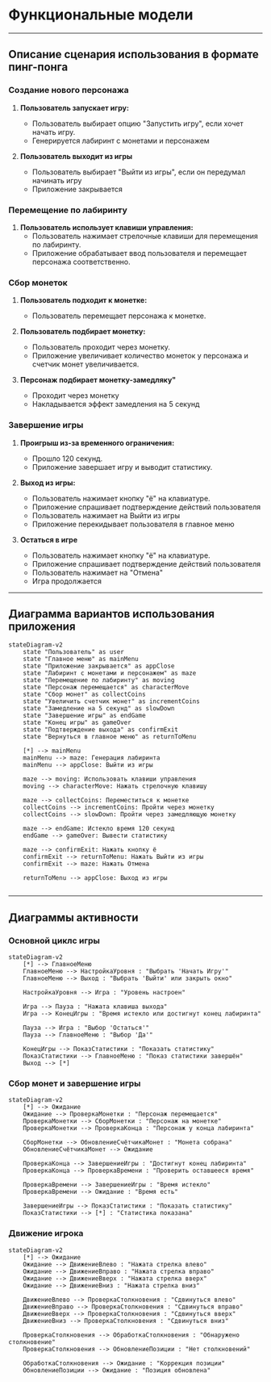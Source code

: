 # Функциональные модели
-----------------------------------------------------

## Описание сценария использования в формате пинг-понга 

### Создание нового персонажа

1. **Пользователь запускает игру:**
   - Пользователь выбирает опцию "Запустить игру", если хочет начать игру.
   - Генерируется лабиринт с монетами и персонажем

2. **Пользователь выходит из игры**
   - Пользователь выбирает "Выйти из игры", если он передумал начинать игру
   - Приложение закрывается

### Перемещение по лабиринту

1. **Пользователь использует клавиши управления:**
   - Пользователь нажимает стрелочные клавиши для перемещения по лабиринту.
   - Приложение обрабатывает ввод пользователя и перемещает персонажа соответственно.

### Сбор монеток

1. **Пользователь подходит к монетке:**
   - Пользователь перемещает персонажа к монетке.
 
2. **Пользователь подбирает монетку:**
   - Пользователь проходит через монетку.
   - Приложение увеличивает количество монеток у персонажа и счетчик монет увеличивается.

3. **Персонаж подбирает монетку-замедляку"**
   - Проходит через монетку
   - Накладывается эффект замедления на 5 секунд 

### Завершение игры
 
1. **Проигрыш из-за временного ограничения:**
   - Прошло 120 секунд.
   - Приложение завершает игру и выводит статистику.

2. **Выход из игры:**
   - Пользователь нажимает кнопку "ё" на клавиатуре.
   - Приложение спрашивает подтверждение действий пользователя
   - Пользователь нажимает на Выйти из игры
   - Приложение перекидывает пользователя в главное меню

3. **Остаться в игре**
   - Пользователь нажимает кнопку "ё" на клавиатуре.
   - Приложение спрашивает подтверждение действий пользователя
   - Пользователь нажимает на "Отмена"
   - Игра продолжается
	
---------------------------------------------------------------------
## Диаграмма вариантов использования приложения

```mermaid
stateDiagram-v2
    state "Пользователь" as user
    state "Главное меню" as mainMenu
    state "Приложение закрывается" as appClose
    state "Лабиринт с монетами и персонажем" as maze
    state "Перемещение по лабиринту" as moving
    state "Персонаж перемещается" as characterMove
    state "Сбор монет" as collectCoins
    state "Увеличить счетчик монет" as incrementCoins
    state "Замедление на 5 секунд" as slowDown
    state "Завершение игры" as endGame
    state "Конец игры" as gameOver
    state "Подтверждение выхода" as confirmExit
    state "Вернуться в главное меню" as returnToMenu

    [*] --> mainMenu
    mainMenu --> maze: Генерация лабиринта
    mainMenu --> appClose: Выйти из игры 

    maze --> moving: Использовать клавиши управления
    moving --> characterMove: Нажать стрелочную клавишу

    maze --> collectCoins: Переместиться к монетке
    collectCoins --> incrementCoins: Пройти через монетку
    collectCoins --> slowDown: Пройти через замедляющую монетку

    maze --> endGame: Истекло время 120 секунд
    endGame --> gameOver: Вывести статистику

    maze --> confirmExit: Нажать кнопку ё
    confirmExit --> returnToMenu: Нажать Выйти из игры
    confirmExit --> maze: Нажать Отмена

    returnToMenu --> appClose: Выход из игры
	
```


---------------------------------------------------------------------
## Диаграммы активности

### Основной циклс игры

```mermaid
stateDiagram-v2
    [*] --> ГлавноеМеню
    ГлавноеМеню --> НастройкаУровня : "Выбрать 'Начать Игру'"
    ГлавноеМеню --> Выход : "Выбрать 'Выйти' или закрыть окно"
    
    НастройкаУровня --> Игра : "Уровень настроен"
    
    Игра --> Пауза : "Нажата клавиша выхода"
    Игра --> КонецИгры : "Время истекло или достигнут конец лабиринта"
    
    Пауза --> Игра : "Выбор 'Остаться'"
    Пауза --> ГлавноеМеню : "Выбор 'Да'"
    
    КонецИгры --> ПоказСтатистики : "Показать статистику"
    ПоказСтатистики --> ГлавноеМеню : "Показ статистики завершён"
    Выход --> [*]
```


### Сбор монет и завершение игры

```mermaid
stateDiagram-v2
    [*] --> Ожидание
    Ожидание --> ПроверкаМонетки : "Персонаж перемещается"
    ПроверкаМонетки --> СборМонетки : "Персонаж на монетке"
    ПроверкаМонетки --> ПроверкаКонца : "Персонаж у конца лабиринта"
    
    СборМонетки --> ОбновлениеСчётчикаМонет : "Монета собрана"
    ОбновлениеСчётчикаМонет --> Ожидание
    
    ПроверкаКонца --> ЗавершениеИгры : "Достигнут конец лабиринта"
    ПроверкаКонца --> ПроверкаВремени : "Проверить оставшееся время"
    
    ПроверкаВремени --> ЗавершениеИгры : "Время истекло"
    ПроверкаВремени --> Ожидание : "Время есть"
    
    ЗавершениеИгры --> ПоказСтатистики : "Показать статистику"
    ПоказСтатистики --> [*] : "Статистика показана"
```


### Движение игрока

```mermaid
stateDiagram-v2
    [*] --> Ожидание
    Ожидание --> ДвижениеВлево : "Нажата стрелка влево"
    Ожидание --> ДвижениеВправо : "Нажата стрелка вправо"
    Ожидание --> ДвижениеВверх : "Нажата стрелка вверх"
    Ожидание --> ДвижениеВниз : "Нажата стрелка вниз"
    
    ДвижениеВлево --> ПроверкаСтолкновения : "Сдвинуться влево"
    ДвижениеВправо --> ПроверкаСтолкновения : "Сдвинуться вправо"
    ДвижениеВверх --> ПроверкаСтолкновения : "Сдвинуться вверх"
    ДвижениеВниз --> ПроверкаСтолкновения : "Сдвинуться вниз"
    
    ПроверкаСтолкновения --> ОбработкаСтолкновения : "Обнаружено столкновение"
    ПроверкаСтолкновения --> ОбновлениеПозиции : "Нет столкновений"
    
    ОбработкаСтолкновения --> Ожидание : "Коррекция позиции"
    ОбновлениеПозиции --> Ожидание : "Позиция обновлена"
```